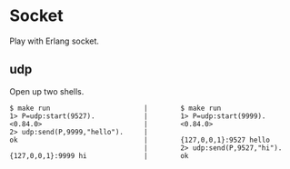 # Socket

Play with Erlang socket.

## udp

Open up two shells.

```
$ make run                       |        $ make run
1> P=udp:start(9527).            |        1> P=udp:start(9999).
<0.84.0>                         |        <0.84.0>
2> udp:send(P,9999,"hello").     |
ok                               |        {127,0,0,1}:9527 hello
                                 |        2> udp:send(P,9527,"hi").
{127,0,0,1}:9999 hi              |        ok
```
